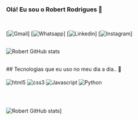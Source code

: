 
### Olá! Eu sou o Robert Rodrigues 👋
<br>

[![Gmail](https://img.shields.io/badge/Gmail-D14836?style=for-the-badge&logo=gmail&logoColor=white
)]
[![Whatsapp](https://img.shields.io/badge/WhatsApp-25D366?style=for-the-badge&logo=whatsapp&logoColor=white
)]
[![Linkedin](https://img.shields.io/badge/LinkedIn-0077B5?style=for-the-badge&logo=linkedin&logoColor=white
)]
[![Instagram](https://img.shields.io/badge/Instagram-E4405F?style=for-the-badge&logo=instagram&logoColor=white
)]
<br>
<br>





![Robert GitHub stats](https://github-readme-stats.vercel.app/api?username=robert-dev-tech&show_icons=true&theme=tokyonight)

<br>
## Tecnologias que eu uso no meu dia a dia.. 👋
<br>

<div style="display: inline_block"><br/>
        <img align="center" alt="html5" src="https://img.shields.io/badge/HTML5-E34F26?style=for-the-badge&logo=html5&logoColor=white"/>
        <img align="center" alt="css3" src="https://img.shields.io/badge/CSS3-1572B6?style=for-the-badge&logo=css3&logoColor=white"/>
        <img align="center" alt="Javascript" src="https://img.shields.io/badge/JavaScript-F7DF1E?style=for-the-badge&logo=javascript&logoColor=black"/>
        <img align="center" alt="Python" src="https://img.shields.io/badge/Python-3776AB?style=for-the-badge&logo=python&logoColor=white"/>
</div>


##

<br>

![Robert GitHub stats](https://github-readme-stats.vercel.app/api/top-langs/?username=robert-dev-tech&layout=donut)]
<br>


